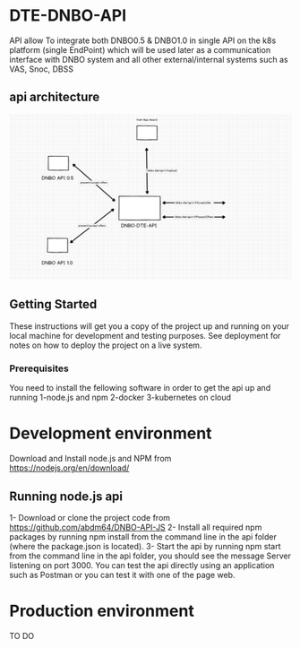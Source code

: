 # DTE-DNBO-API 
API  allow To integrate both DNBO0.5 & DNBO1.0 in single API on the k8s platform (single EndPoint) which will be used later as a communication interface with DNBO system and all other external/internal systems such as VAS, Snoc, DBSS

## api architecture

![Alt text](./images/api-archi.png?raw=true "Title")

## Getting Started

These instructions will get you a copy of the project up and running on your local machine for development and testing purposes. See deployment for notes on how to deploy the project on a live system.

### Prerequisites

You need to install the fellowing software in order to get the api up and running 
    1-node.js and npm
    2-docker
    3-kubernetes on cloud
    
 # Development environment
 Download and Install node.js and NPM from https://nodejs.org/en/download/
 ## Running node.js api 
1- Download or clone the project code from https://github.com/abdm64/DNBO-API-JS
2- Install all required npm packages by running npm install from the command line in the api folder (where the package.json is located).
3- Start the api by running npm start from the command line in the api folder, you should see the message Server listening on port 3000. You can test the api directly using an application such as Postman or you can test it with one of the page web. 

 # Production environment
TO DO 




    
